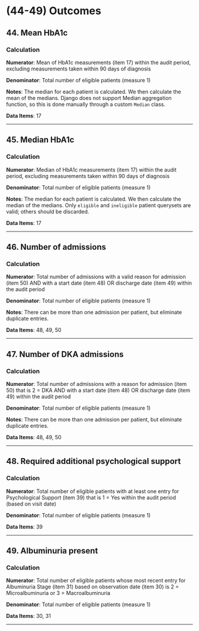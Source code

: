 # (44-49) Outcomes

## 44. Mean HbA1c

### Calculation

**Numerator**: Mean of HbA1c measurements (item 17) within the audit period, excluding measurements taken within 90 days of diagnosis

**Denominator**: Total number of eligible patients (measure 1)

**Notes**: The median for each patient is calculated. We then calculate the mean of the medians. Django does not support Median aggregation function, so this is done manually through a custom `Median` class.

**Data Items**: 17

---

## 45. Median HbA1c

### Calculation

**Numerator**: Median of HbA1c measurements (item 17) within the audit period, excluding measurements taken within 90 days of diagnosis

**Denominator**: Total number of eligible patients (measure 1)

**Notes**: The median for each patient is calculated. We then calculate the median of the medians. Only `eligible` and `ineligible` patient querysets are valid; others should be discarded.

**Data Items**: 17

---

## 46. Number of admissions

### Calculation

**Numerator**: Total number of admissions with a valid reason for admission (item 50) AND with a start date (item 48) OR discharge date (item 49) within the audit period

**Denominator**: Total number of eligible patients (measure 1)

**Notes**: There can be more than one admission per patient, but eliminate duplicate entries.

**Data Items**: 48, 49, 50

---

## 47. Number of DKA admissions

### Calculation

**Numerator**: Total number of admissions with a reason for admission (item 50) that is 2 = DKA AND with a start date (item 48) OR discharge date (item 49) within the audit period

**Denominator**: Total number of eligible patients (measure 1)

**Notes**: There can be more than one admission per patient, but eliminate duplicate entries.

**Data Items**: 48, 49, 50

---

## 48. Required additional psychological support

### Calculation

**Numerator**: Total number of eligible patients with at least one entry for Psychological Support (item 39) that is 1 = Yes within the audit period (based on visit date)

**Denominator**: Total number of eligible patients (measure 1)

**Data Items**: 39

---

## 49. Albuminuria present

### Calculation

**Numerator**: Total number of eligible patients whose most recent entry for Albuminuria Stage (item 31) based on observation date (item 30) is 2 = Microalbuminuria or 3 = Macroalbuminuria

**Denominator**: Total number of eligible patients (measure 1)

**Data Items**: 30, 31

---

